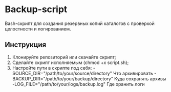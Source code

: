 # Backup-script
Bash-скрипт для создания резервных копий каталогов с проверкой целостности и логированием.
## Инструкция
1. Клонируйте репозиторий или скачайте скрипт;
2. Сделайте скрипт исполняемым (chmod +x script.sh);
3. Настройте пути в скрипте под себя:
     -SOURCE_DIR="/path/to/your/source/directory"   Что архивировать
	 -BACKUP_DIR="/path/to/your/backup/directory"   Куда сохранять архивы
	 -LOG_FILE="/path/to/your/logs/backup.log"      Где хранить логи
